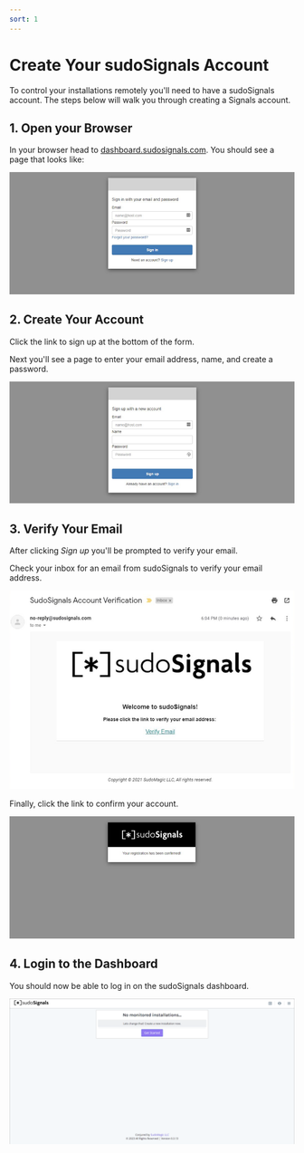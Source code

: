 ```yaml
---
sort: 1
---
```


# Create Your sudoSignals Account

To control your installations remotely you'll need to have a sudoSignals account. The steps below will walk you through creating a Signals account.

## 1. Open your Browser
In your browser head to [dashboard.sudosignals.com](https://dashboard.sudosignals.com/). You should see a page that looks like:

![Create Account 001](../assets/images/gettingStarted/create-account-001.png)

## 2. Create Your Account

Click the link to sign up at the bottom of the form.

Next you'll see a page to enter your email address, name, and create a password.

![Create Account 002](../assets/images/gettingStarted/create-account-002.png)

## 3. Verify Your Email

After clicking *Sign up* you'll be prompted to verify your email.

Check your inbox for an email from sudoSignals to verify your email address.

![Create Account 003](../assets/images/gettingStarted/create-account-003.png)


Finally, click the link to confirm your account.

![Create Account 004](../assets/images/gettingStarted/create-account-004.png)


## 4. Login to the Dashboard

You should now be able to log in on the sudoSignals dashboard.

![Create Account 005](../assets/images/gettingStarted/create-account-005.png)
